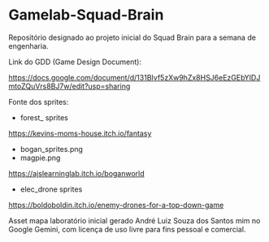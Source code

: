 # Gamelab-Squad-Brain

Repositório designado ao projeto inicial do Squad Brain para a semana de engenharia.

Link do GDD (Game Design Document):

https://docs.google.com/document/d/131BIvf5zXw9hZx8HSJ6eEzGEbYIDJmtoZQuVrs8BJ7w/edit?usp=sharing


Fonte dos sprites:

- forest_ sprites
  
https://kevins-moms-house.itch.io/fantasy

- bogan_sprites.png
- magpie.png
  
https://ajslearninglab.itch.io/boganworld

- elec_drone sprites
  
https://boldoboldin.itch.io/enemy-drones-for-a-top-down-game


Asset mapa laboratório inicial gerado André Luiz Souza dos Santos mim no Google Gemini, com licença de uso livre para fins pessoal e comercial. 
